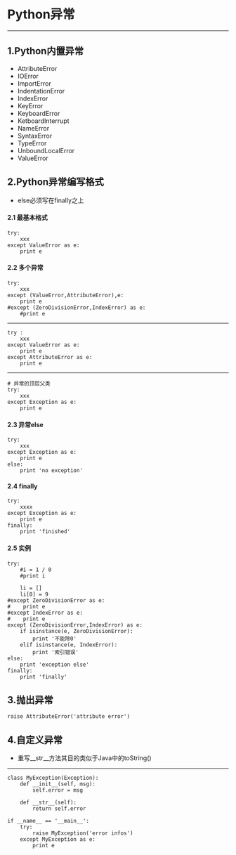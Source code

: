 # Python异常

---

## 1.Python内置异常
* AttributeError
* IOError
* ImportError
* IndentationError
* IndexError
* KeyError
* KeyboardError
* KetboardInterrupt
* NameError
* SyntaxError
* TypeError
* UnboundLocalError
* ValueError

## 2.Python异常编写格式
* else必须写在finally之上

#### 2.1 最基本格式
	try:
		xxx
	except ValueError as e:
		print e
#### 2.2 多个异常
	try:
		xxx
	except (ValueError,AttributeError),e:
		print e
	#except (ZeroDivisionError,IndexError) as e:
    	#print e

---

	try :
		xxx
	except ValueError as e:
		print e
	except AttributeError as e:
		print e

---
	# 异常的顶层父类
	try:
		xxx
	except Exception as e:
		print e

#### 2.3 异常else
	try:
		xxx
	except Exception as e:
		print e
	else:
		print 'no exception'

#### 2.4 finally
	try:
		xxxx
	except Exception as e:
		print e
	finally:
		print 'finished'

#### 2.5 实例
	try:
		#i = 1 / 0
		#print i
	    
	    li = []
	    li[0] = 9
	#except ZeroDivisionError as e:
	#    print e
	#except IndexError as e:
	#    print e
	except (ZeroDivisionError,IndexError) as e:
	    if isinstance(e, ZeroDivisionError):
	        print '不能除0'
	    elif isinstance(e, IndexError):
	        print '索引错误'
	else:
	    print 'exception else'
	finally:
	    print 'finally'

## 3.抛出异常
	raise AttributeError('attribute error')
## 4.自定义异常
* 重写__str__方法其目的类似于Java中的toString()

---
	class MyException(Exception):
	    def __init__(self, msg):
	        self.error = msg
	        
	    def __str__(self):
	        return self.error
	    
	if __name__ == '__main__':
	    try:
	        raise MyException('error infos')
	    except MyException as e:
	        print e